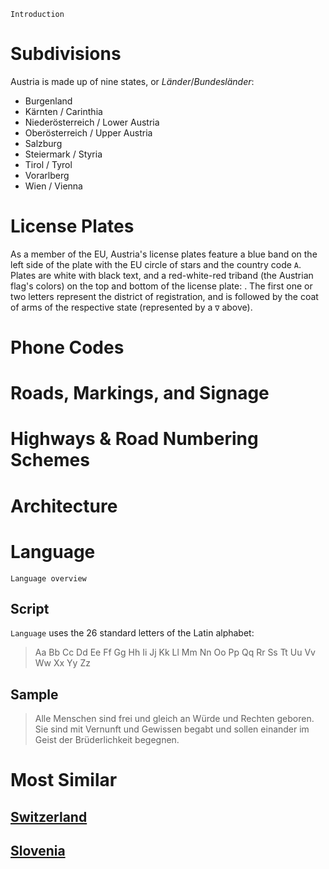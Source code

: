 `Introduction`

# Subdivisions

Austria is made up of nine states, or _Länder_/_Bundesländer_:

- Burgenland
- Kärnten / Carinthia
- Niederösterreich / Lower Austria
- Oberösterreich / Upper Austria
- Salzburg
- Steiermark / Styria
- Tirol / Tyrol
- Vorarlberg
- Wien / Vienna

<CountryMap code="AUT" scale="5000" />

# License Plates

As a member of the EU, Austria's license plates feature a blue band on the left side of the plate with the EU circle of stars and the country code `A`. Plates are white with black text, and a red-white-red triband (the Austrian flag's colors) on the top and bottom of the license plate: <LicensePlate style="eu" code="A" format="AB ∇ 12CD" borderColor="red" borderStyle="double"/>. The first one or two letters represent the district of registration, and is followed by the coat of arms of the respective state (represented by a `∇` above).

# Phone Codes

# Roads, Markings, and Signage

# Highways & Road Numbering Schemes

# Architecture

# Language

`Language overview`

## Script

`Language` uses the 26 standard letters of the Latin alphabet:

> Aa Bb Cc Dd Ee Ff Gg Hh Ii Jj Kk Ll Mm Nn Oo Pp Qq Rr Ss Tt Uu Vv Ww Xx Yy Zz

## Sample

> Alle Menschen sind frei und gleich an Würde und Rechten geboren. Sie sind mit Vernunft und Gewissen begabt und sollen einander im Geist der Brüderlichkeit begegnen.

# Most Similar

## [Switzerland](/countries/CHE)

## [Slovenia](/countries/SVN)
